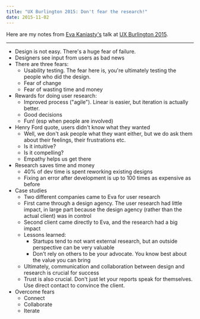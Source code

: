 ```yaml
---
title: "UX Burlington 2015: Don't fear the research!"
date: 2015-11-02
---
```


Here are my notes from [Eva Kaniasty's](https://twitter.com/kaniasty) talk at [UX Burlington 2015](http://uxburlington.com/).

---

- Design is not easy. There's a huge fear of failure.
- Designers see input from users as bad news
- There are three fears:
  - Usability testing. The fear here is, you're ultimately testing the people who did the design.
  - Fear of change
  - Fear of wasting time and money
- Rewards for doing user research:
  - Improved process ("agile"). Linear is easier, but iteration is actually better.
  - Good decisions
  - Fun! (esp when people are involved)
- Henry Ford quote, users didn't know what they wanted
  - Well, we don't ask people what they want either, but we do ask them about their feelings, their frustrations etc.
  - Is it intuitive?
  - Is it compelling?
  - Empathy helps us get there
- Research saves time and money
  - 40% of dev time is spent reworking existing designs
  - Fixing an error after development is up to 100 times as expensive as before
- Case studies
  - Two different companies came to Eva for user research
  - First came through a design agency. The user research had little impact, in large part because the design agency (rather than the actual client) was in control
  - Second client came directly to Eva, and the research had a big impact
  - Lessons learned:
    - Startups tend to not want external research, but an outside perspective can be very valuable
    - Don't rely on others to be your advocate. You know best about the value you can bring
  - Ultimately, communication and collaboration between design and research is crucial for success
  - Trust is also crucial. Don't just let your reports speak for themselves. Use direct contact to convince the client.
- Overcome fears
  - Connect
  - Collaborate
  - Iterate
